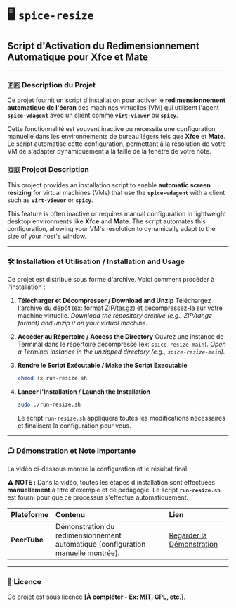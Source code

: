 # 🖥️ `spice-resize`

## Script d'Activation du Redimensionnement Automatique pour Xfce et Mate

-----

### 🇫🇷 Description du Projet

Ce projet fournit un script d'installation pour activer le **redimensionnement automatique de l'écran** des machines virtuelles (VM) qui utilisent l'agent **`spice-vdagent`** avec un client comme **`virt-viewer`** ou **`spicy`**.

Cette fonctionnalité est souvent inactive ou nécessite une configuration manuelle dans les environnements de bureau légers tels que **Xfce** et **Mate**. Le script automatise cette configuration, permettant à la résolution de votre VM de s'adapter dynamiquement à la taille de la fenêtre de votre hôte.

### 🇬🇧 Project Description

This project provides an installation script to enable **automatic screen resizing** for virtual machines (VMs) that use the **`spice-vdagent`** with a client such as **`virt-viewer`** or **`spicy`**.

This feature is often inactive or requires manual configuration in lightweight desktop environments like **Xfce** and **Mate**. The script automates this configuration, allowing your VM's resolution to dynamically adapt to the size of your host's window.

-----

### 🛠️ Installation et Utilisation / Installation and Usage

Ce projet est distribué sous forme d'archive. Voici comment procéder à l'installation :

1.  **Télécharger et Décompresser / Download and Unzip**
    Téléchargez l'archive du dépôt (ex: format ZIP/tar.gz) et décompressez-la sur votre machine virtuelle.
    *Download the repository archive (e.g., ZIP/tar.gz format) and unzip it on your virtual machine.*

2.  **Accéder au Répertoire / Access the Directory**
    Ouvrez une instance de Terminal dans le répertoire décompressé (ex: `spice-resize-main`).
    *Open a Terminal instance in the unzipped directory (e.g., `spice-resize-main`).*

3.  **Rendre le Script Exécutable / Make the Script Executable**

    ```bash
    chmod +x run-resize.sh
    ```

4.  **Lancer l'Installation / Launch the Installation**

    ```bash
    sudo ./run-resize.sh
    ```

    Le script `run-resize.sh` appliquera toutes les modifications nécessaires et finalisera la configuration pour vous.

-----

### 📺 Démonstration et Note Importante

La vidéo ci-dessous montre la configuration et le résultat final.

**⚠️ NOTE :** Dans la vidéo, toutes les étapes d'installation sont effectuées **manuellement** à titre d'exemple et de pédagogie. Le script **`run-resize.sh`** est fourni pour que ce processus s'effectue automatiquement.

| Plateforme | Contenu | Lien |
| :--- | :--- | :--- |
| **PeerTube** | Démonstration du redimensionnement automatique (configuration manuelle montrée). | [Regarder la Démonstration](https://peertube-blablalinux.be/w/wgTSt8X9MpSFrpDuMjyXjj) |

-----

### 📝 Licence

Ce projet est sous licence **[À compléter - Ex: MIT, GPL, etc.]**.
